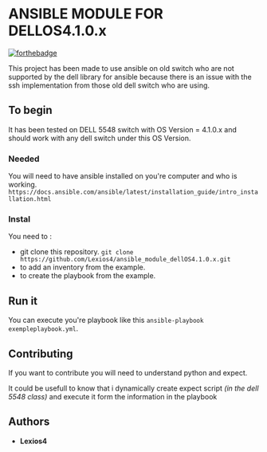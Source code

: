 # ANSIBLE MODULE FOR DELLOS4.1.0.x


[![forthebadge](http://forthebadge.com/images/badges/built-with-love.svg)](http://forthebadge.com)

This project has been made to use ansible on old switch who are not supported by the dell library for ansible because there is an issue with the ssh implementation from those old dell switch who are using.

## To begin

It has been tested on DELL 5548 switch with OS Version = 4.1.0.x and should work with any dell switch under this OS Version.


### Needed

You will need to have ansible installed on you're computer and who is working.
``https://docs.ansible.com/ansible/latest/installation_guide/intro_installation.html``

### Instal

You need to :
 - git clone this repository. ``git clone https://github.com/Lexios4/ansible_module_dellOS4.1.0.x.git``
 - to add an inventory from the example.
 - to create the playbook from the example.

## Run it

You can execute you're playbook like this ``ansible-playbook  exempleplaybook.yml``.

## Contributing

If you want to contribute you will need to understand python and expect.

It could be usefull to know that i dynamically create expect script _(in the dell 5548 class)_ and execute it form the information in the playbook


## Authors
* **Lexios4**


